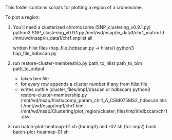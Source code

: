 This folder contains scripts for plotting a region of a cromosome.

To plot a region:

1) You'll need a clusterized chromosome (SNP_clustering_v0.9.1.py)
   python3 SNP_clustering_v0.9.1.py /mnt/wd/nsap/in_data1/chr1_matrix.ld /mnt/wd/nsap/in_data1/chr1.snplist all
   
   written hlist files (hap_file_hdbscan.py -> hlists/)
   python3 hap_file_hdbscan.py
   
   
2) run restore-cluster-membreship.py path_to_hlist path_to_bim path_to_output
   - takes bim file 
   - for every row appends a cluster number if any from hlist file
   - writes outfile (cluster_files/imp1/dbscan or hdbscan)
   python3 restore-cluster-membership.py /mnt/wd/nsap/hlists/comp_param_chr1_A_CSM075MS2_hdbscan.hlist /mnt/wd/nsap/imp1/chr1.bim /mnt/wd/nsap/Clustering/plot_region/cluster_files/imp1/hdbscan/chr1.csv


3) run batch-plot-heatmap-01.sh (for imp1) and -02.sh (for imp2)
   bash batch-plot-heatmap-01.sh
